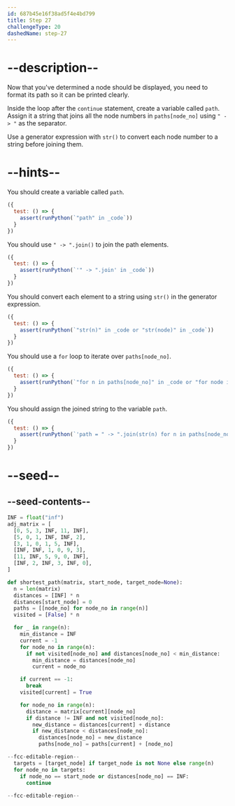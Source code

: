 ```yaml
---
id: 687b45e16f38ad5f4e4bd799
title: Step 27
challengeType: 20
dashedName: step-27
---
```


# --description--

Now that you've determined a node should be displayed, you need to format its path so it can be printed clearly.

Inside the loop after the `continue` statement, create a variable called `path`. Assign it a string that joins all the node numbers in `paths[node_no]` using `" -> "` as the separator.

Use a generator expression with `str()` to convert each node number to a string before joining them.

# --hints--

You should create a variable called `path`.

```js
({
  test: () => {
    assert(runPython(`"path" in _code`))
  }
})
```

You should use `" -> ".join()` to join the path elements.

```js
({
  test: () => {
    assert(runPython(`'" -> ".join' in _code`))
  }
})
```

You should convert each element to a string using `str()` in the generator expression.

```js
({
  test: () => {
    assert(runPython(`"str(n)" in _code or "str(node)" in _code`))
  }
})
```

You should use a `for` loop to iterate over `paths[node_no]`.

```js
({
  test: () => {
    assert(runPython(`"for n in paths[node_no]" in _code or "for node in paths[node_no]" in _code`))
  }
})
```

You should assign the joined string to the variable `path`.

```js
({
  test: () => {
    assert(runPython(`'path = " -> ".join(str(n) for n in paths[node_no])' in _code or 'path = " -> ".join(str(node) for node in paths[node_no])' in _code`))
  }
})
```

# --seed--

## --seed-contents--

```py
INF = float("inf")
adj_matrix = [
  [0, 5, 3, INF, 11, INF],
  [5, 0, 1, INF, INF, 2],
  [3, 1, 0, 1, 5, INF],
  [INF, INF, 1, 0, 9, 3],
  [11, INF, 5, 9, 0, INF],
  [INF, 2, INF, 3, INF, 0],
]

def shortest_path(matrix, start_node, target_node=None):
  n = len(matrix)
  distances = [INF] * n
  distances[start_node] = 0
  paths = [[node_no] for node_no in range(n)]
  visited = [False] * n

  for _ in range(n):
    min_distance = INF
    current = -1
    for node_no in range(n):
      if not visited[node_no] and distances[node_no] < min_distance:
        min_distance = distances[node_no]
        current = node_no

    if current == -1:
      break
    visited[current] = True

    for node_no in range(n):
      distance = matrix[current][node_no]
      if distance != INF and not visited[node_no]:
        new_distance = distances[current] + distance
        if new_distance < distances[node_no]:
          distances[node_no] = new_distance
          paths[node_no] = paths[current] + [node_no]

--fcc-editable-region--
  targets = [target_node] if target_node is not None else range(n)
  for node_no in targets:
    if node_no == start_node or distances[node_no] == INF:
      continue
    
--fcc-editable-region--
```
